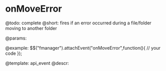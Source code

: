 onMoveError
=============

@todo:
	complete
@short:
	fires if an error occurred during a file/folder moving to another folder

@params:

@example:
$$("fmanager").attachEvent("onMoveError",function(){
    // your code
});

@template:	api_event
@descr:
